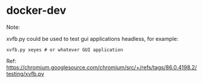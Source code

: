 # docker-dev

Note:

xvfb.py could be used to test gui applications headless, for example:
```
xvfb.py xeyes # or whatever GUI application
```

Ref:
https://chromium.googlesource.com/chromium/src/+/refs/tags/86.0.4198.2/testing/xvfb.py
